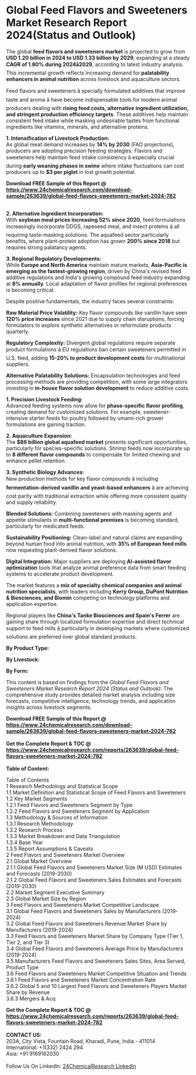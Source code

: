 <h1>Global Feed Flavors and Sweeteners Market Research Report 2024(Status and Outlook)</h1><p>The global <strong>feed flavors and sweeteners market</strong> is projected to grow from <strong>USD 1.20 billion in 2024 to USD 1.33 billion by 2029</strong>, expanding at a steady <strong>CAGR of 1.80% during 2024â2029</strong>, according to latest industry analysis. This incremental growth reflects increasing demand for <strong>palatability enhancers in animal nutrition</strong> across livestock and aquaculture sectors.</p><p>Feed flavors and sweeteners â specially formulated additives that improve taste and aroma â have become indispensable tools for modern animal producers dealing with <strong>rising feed costs, alternative ingredient utilization, and stringent production efficiency targets</strong>. These additives help maintain consistent feed intake while masking undesirable tastes from functional ingredients like vitamins, minerals, and alternative proteins.</p><p><strong>1. Intensification of Livestock Production:</strong><br>
As global meat demand increases by <strong>14% by 2030</strong> (FAO projections), producers are adopting precision feeding strategies. Flavors and sweeteners help maintain feed intake consistency â especially crucial during <strong>early weaning phases in swine</strong> where intake fluctuations can cost producers up to <strong>$3 per piglet</strong> in lost growth potential.</p><div><b>Download FREE Sample of this Report @ 
            <a href="https://www.24chemicalresearch.com/download-sample/263639/global-feed-flavors-sweeteners-market-2024-782">
            https://www.24chemicalresearch.com/download-sample/263639/global-feed-flavors-sweeteners-market-2024-782</a></b></div><br><p><strong>2. Alternative Ingredient Incorporation:</strong><br>
With <strong>soybean meal prices increasing 52% since 2020</strong>, feed formulations increasingly incorporate DDGS, rapeseed meal, and insect proteins â all requiring taste-masking solutions. The aquafeed sector particularly benefits, where plant-protein adoption has grown <strong>200% since 2018</strong> but requires strong palatancy agents.</p><p><strong>3. Regional Regulatory Developments:</strong><br>
While <strong>Europe and North America</strong> maintain mature markets, <strong>Asia-Pacific is emerging as the fastest-growing region</strong>, driven by China's revised feed additive regulations and India's growing compound feed industry expanding at <strong>8% annually</strong>. Local adaptation of flavor profiles for regional preferences is becoming critical.</p><p>Despite positive fundamentals, the industry faces several constraints:</p><p><strong>Raw Material Price Volatility:</strong> Key flavor compounds like vanillin have seen <strong>120% price increases</strong> since 2021 due to supply chain disruptions, forcing formulators to explore synthetic alternatives or reformulate products quarterly.</p><p><strong>Regulatory Complexity:</strong> Divergent global regulations require separate product formulations â EU regulations ban certain sweeteners permitted in U.S. feed, adding <strong>15-20% to product development costs</strong> for multinational suppliers.</p><p><strong>Alternative Palatability Solutions:</strong> Encapsulation technologies and feed processing methods are providing competition, with some large integrators investing in <strong>in-house flavor solution development</strong> to reduce additive costs.</p><p><strong>1. Precision Livestock Feeding:</strong><br>
Advanced feeding systems now allow for <strong>phase-specific flavor profiling</strong>, creating demand for customized solutions. For example, sweetener-intensive starter feeds for poultry followed by umami-rich grower formulations are gaining traction.</p><p><strong>2. Aquaculture Expansion:</strong><br>
The <strong>$86 billion global aquafeed market</strong> presents significant opportunities, particularly for species-specific solutions. Shrimp feeds now incorporate up to <strong>8 different flavor compounds</strong> to compensate for limited chewing and enhance pellet retention.</p><p><strong>3. Synthetic Biology Advances:</strong><br>
New production methods for key flavor compounds â including <strong>fermentation-derived vanillin and yeast-based enhancers</strong> â are achieving cost parity with traditional extraction while offering more consistent quality and supply reliability.</p><p><strong>Blended Solutions:</strong> Combining sweeteners with masking agents and appetite stimulants in <strong>multi-functional premixes</strong> is becoming standard, particularly for medicated feeds.</p><p><strong>Sustainability Positioning:</strong> Clean-label and natural claims are expanding beyond human food into animal nutrition, with <strong>35% of European feed mills</strong> now requesting plant-derived flavor solutions.</p><p><strong>Digital Integration:</strong> Major suppliers are deploying <strong>AI-assisted flavor optimization</strong> tools that analyze animal preference data from smart feeding systems to accelerate product development.</p><p>The market features a <strong>mix of specialty chemical companies and animal nutrition specialists</strong>, with leaders including <strong>Kerry Group, DuPont Nutrition &amp; Biosciences, and Biomin</strong> competing on technology platforms and application expertise.</p><p>Regional players like <strong>China's Tanke Biosciences and Spain's Ferrer</strong> are gaining share through localized formulation expertise and direct technical support to feed mills â particularly in developing markets where customized solutions are preferred over global standard products.</p><p><strong>By Product Type:</strong></p><p><strong>By Livestock:</strong></p><p><strong>By Form:</strong></p><p>This content is based on findings from the <em>Global Feed Flavors and Sweeteners Market Research Report 2024 (Status and Outlook)</em>. The comprehensive study provides detailed market analysis including size forecasts, competitive intelligence, technology trends, and application insights across livestock segments.</p><div><b>Download FREE Sample of this Report @ 
            <a href="https://www.24chemicalresearch.com/download-sample/263639/global-feed-flavors-sweeteners-market-2024-782">
            https://www.24chemicalresearch.com/download-sample/263639/global-feed-flavors-sweeteners-market-2024-782</a></b></div><br><div><b>Get the Complete Report & TOC @ 
            <a href="https://www.24chemicalresearch.com/reports/263639/global-feed-flavors-sweeteners-market-2024-782">
            https://www.24chemicalresearch.com/reports/263639/global-feed-flavors-sweeteners-market-2024-782</a></b></div><br>
            <b>Table of Content:</b><p>Table of Contents<br />
1 Research Methodology and Statistical Scope<br />
1.1 Market Definition and Statistical Scope of Feed Flavors and Sweeteners<br />
1.2 Key Market Segments<br />
1.2.1 Feed Flavors and Sweeteners Segment by Type<br />
1.2.2 Feed Flavors and Sweeteners Segment by Application<br />
1.3 Methodology & Sources of Information<br />
1.3.1 Research Methodology<br />
1.3.2 Research Process<br />
1.3.3 Market Breakdown and Data Triangulation<br />
1.3.4 Base Year<br />
1.3.5 Report Assumptions & Caveats<br />
2 Feed Flavors and Sweeteners Market Overview<br />
2.1 Global Market Overview<br />
2.1.1 Global Feed Flavors and Sweeteners Market Size (M USD) Estimates and Forecasts (2019-2030)<br />
2.1.2 Global Feed Flavors and Sweeteners Sales Estimates and Forecasts (2019-2030)<br />
2.2 Market Segment Executive Summary<br />
2.3 Global Market Size by Region<br />
3 Feed Flavors and Sweeteners Market Competitive Landscape<br />
3.1 Global Feed Flavors and Sweeteners Sales by Manufacturers (2019-2024)<br />
3.2 Global Feed Flavors and Sweeteners Revenue Market Share by Manufacturers (2019-2024)<br />
3.3 Feed Flavors and Sweeteners Market Share by Company Type (Tier 1, Tier 2, and Tier 3)<br />
3.4 Global Feed Flavors and Sweeteners Average Price by Manufacturers (2019-2024)<br />
3.5 Manufacturers Feed Flavors and Sweeteners Sales Sites, Area Served, Product Type<br />
3.6 Feed Flavors and Sweeteners Market Competitive Situation and Trends<br />
3.6.1 Feed Flavors and Sweeteners Market Concentration Rate<br />
3.6.2 Global 5 and 10 Largest Feed Flavors and Sweeteners Players Market Share by Revenue<br />
3.6.3 Mergers & Acq</p><div><b>Get the Complete Report & TOC @ 
            <a href="https://www.24chemicalresearch.com/reports/263639/global-feed-flavors-sweeteners-market-2024-782">
            https://www.24chemicalresearch.com/reports/263639/global-feed-flavors-sweeteners-market-2024-782</a></b></div><br><b>CONTACT US:</b><br>
            203A, City Vista, Fountain Road, Kharadi, Pune, India - 411014<br>
            International: +1(332) 2424 294<br>
            Asia: +91 9169162030 <br><br>
            Follow Us On LinkedIn: <a href="https://www.linkedin.com/company/24chemicalresearch/">24ChemicalResearch LinkedIn</a>
